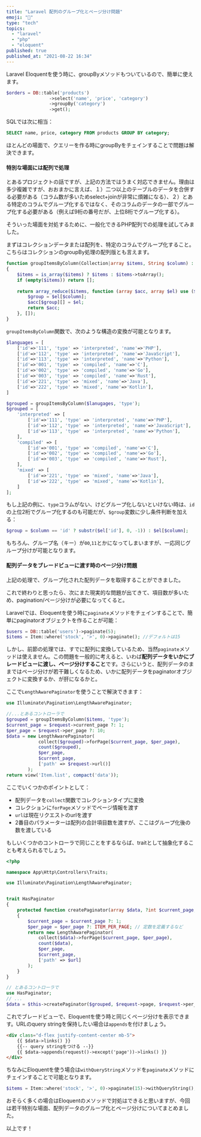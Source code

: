 ```yaml
---
title: "Laravel 配列のグループ化とページ分け問題"
emoji: "🌟"
type: "tech"
topics:
  - "laravel"
  - "php"
  - "eloquent"
published: true
published_at: "2021-08-22 16:34"
---
```


Laravel Eloquentを使う時に、groupByメソッドもついているので、簡単に使えます。
```php
$orders = DB::table('products')
                ->select('name', 'price', 'category')
                ->groupBy('category')
                ->get();
```
SQLでは次に相当：
```sql
SELECT name, price, category FROM products GROUP BY category;
```
ほとんどの場面で、クエリーを作る時にgroupByをチェインすることで問題は解決できます。

#### 特別な場面には配列で処理

とあるプロジェクトの話ですが、上記の方法ではうまく対応できません。理由は多少複雑ですが、おおまかに言えば、１）二つ以上のテーブルのデータを合併する必要がある（コラム数が多いためselect+joinが非常に煩雑になる）、２）とある特定のコラムでグループ化するではなく、そのコラムのデータの一部でグループ化する必要がある（例えば9桁の番号だが、上位8桁でグループ化する）。

そういった場面を対処するために、一般化できるPHP配列での処理を試してみました。

まずはコレクションデータまたは配列を、特定のコラムでグループ化すること。こちらはコレクションのgroupBy処理の配列版とも言えます。

```php
function groupItemsByColumn(Collection|array $items, String $column) : array
{
    $items = is_array($items) ? $items : $items->toArray();
    if (empty($items)) return [];
    
    return array_reduce($items, function (array $acc, array $el) use ($column) {
        $group = $el[$column];
        $acc[$group][] = $el;
        return $acc;
    }, []);
}
```

`groupItemsByColumn`関数で、次のような構造の変換が可能となります。
```php
$languages = [
    ['id'=>'111', 'type' => 'interpreted', 'name'=>'PHP'],
    ['id'=>'112', 'type' => 'interpreted', 'name'=>'JavaScript'],
    ['id'=>'113', 'type' => 'interpreted', 'name'=>'Python'],
    ['id'=>'001', 'type' => 'compiled', 'name'=>'C'],
    ['id'=>'002', 'type' => 'compiled', 'name'=>'Go'],
    ['id'=>'003', 'type' => 'compiled', 'name'=>'Rust'],
    ['id'=>'221', 'type' => 'mixed', 'name'=>'Java'],
    ['id'=>'222', 'type' => 'mixed', 'name'=>'Kotlin'],
]

$grouped = groupItemsByColumn($lanugages, 'type');
$grouped = [
    'interpreted' => [
        ['id'=>'111', 'type' => 'interpreted', 'name'=>'PHP'],
        ['id'=>'112', 'type' => 'interpreted', 'name'=>'JavaScript'],
        ['id'=>'113', 'type' => 'interpreted', 'name'=>'Python'],
    ],
    'compiled' => [
        ['id'=>'001', 'type' => 'compiled', 'name'=>'C'],
        ['id'=>'002', 'type' => 'compiled', 'name'=>'Go'],
        ['id'=>'003', 'type' => 'compiled', 'name'=>'Rust'],
    ],
    'mixed' => [
        ['id'=>'221', 'type' => 'mixed', 'name'=>'Java'],
        ['id'=>'222', 'type' => 'mixed', 'name'=>'Kotlin'],
    ]
];
```

もし上記の例に、`type`コラムがない、けどグループ化しないといけない時は、`id`の上位2桁でグループ化するのも可能だが、`$group`変数に少し条件判断を加える：

```php
$group = $column == 'id' ? substr($el['id'], 0, -1)) : $el[$column];
```

もちろん、グループ名（キー）が`00`,`11`とかになってしまいますが、一応同じグループ分けが可能となります。

#### 配列データをブレードビューに渡す時のページ分け問題

上記の処理で、グループ化された配列データを取得することができました。

これで終わりと思ったら、次にまた現実的な問題が出てきて、項目数が多いため、pagination/ページ分けが必要になってくると。

Laravelでは、Eloquentを使う時に`paginate`メソッドをチェインすることで、簡単にpaginatorオブジェクトを作ることが可能：

```php
$users = DB::table('users')->paginate(5);
$items = Item::where('stock', '>', 0)->paginate(); //デフォルトは15
```

しかし、前節の処理では、すでに配列に変換しているため、当然`paginate`メソッドは使えません。この問題を一般的に考えると、いわば**配列データをいかにブレードビューに渡し、ページ分けすること**です。さらにいうと、配列データのままではページ分けが若干難しくなるため、いかに配列データをpaginatorオブジェクトに変換するか、が肝になるかと。

ここで`LengthAwarePaginator`を使うことで解決できます：

```php
use Illuminate\Pagination\LengthAwarePaginator;

//...とあるコントローラで
$grouped = groupItemsByColumn($items, 'type');
$current_page = $request->current_page ?: 1;
$per_page = $request->per_page ?: 10;
$data = new LengthAwarePaginator(
            collect($grouped)->forPage($current_page, $per_page),
            count($grouped),
            $per_page,
            $current_page,
            ['path' => $request->url()]
        );
return view('Item.list', compact('data'));
```
ここでいくつかのポイントとして：
- 配列データを`collect`関数でコレクションタイプに変換
- コレクションに`forPage`メソッドでページ情報を渡す
- `url`は現在リクエストのurlを渡す
- 2番目のパラメーターは配列の合計項目数を渡すが、ここはグループ化後の数を渡している

もしいくつかのコントローラで同じことをするならば、traitとして抽象化することも考えられるでしょう。

```php
<?php

namespace App\Http\Controllers\Traits;

use Illuminate\Pagination\LengthAwarePaginator;


trait HasPaginator
{
    protected function createPaginator(array $data, ?int $current_page, ?int $per_page, String $url)
    {
        $current_page = $current_page ?: 1;
        $per_page = $per_page ?: ITEM_PER_PAGE; // 定数を定義するなど
        return new LengthAwarePaginator(
            collect($data)->forPage($current_page, $per_page),
            count($data),
            $per_page,
            $current_page,
            ['path' => $url]
        );
    }
}

// とあるコントローラで
use HasPaginator;
// ...
$data = $this->createPaginator($grouped, $request->page, $request->per_page, $request->url());
```

これでブレードビューで、Eloquentを使う時と同じくページ分けを表示できます。URLのquery stringを保持したい場合は`appends`を付けましょう。

```html
<div class="d-flex justify-content-center mb-5">
    {{ $data->links() }}
    {{-- query stringをつける --}}
    {{ $data->appends(request()->except('page'))->links() }}
</div>
```

ちなみにEloquentを使う場合は`withQueryString`メソッドを`paginate`メソッドにチェインすることで可能となります。
```php
$items = Item::where('stock', '>', 0)->paginate(15)->withQueryString();
```

おそらく多くの場合はEloquentのメソッドで対処はできると思いますが、今回は若干特別な場面、配列データのグループ化とページ分けについてまとめました。

以上です！
